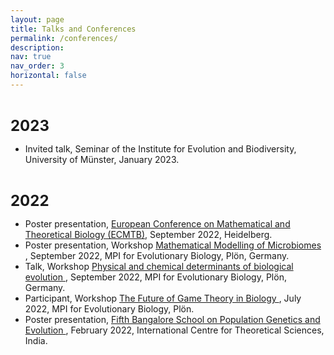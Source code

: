 ```yaml
---
layout: page
title: Talks and Conferences
permalink: /conferences/
description: 
nav: true
nav_order: 3
horizontal: false
---
```


<b> <font size="5">  
2023
</font>  </b> 

<ul>
  <li> Invited talk, Seminar of the Institute for Evolution and Biodiversity, University of Münster, January 2023.</li> 
</ul> 



<b> <font size="5">  
2022
</font>  </b> 

 <ul>
  <li> Poster presentation, <a href="https://ecmtb2022.org" target="_blank"> European Conference on Mathematical and Theoretical Biology (ECMTB)</a>, September 2022, Heidelberg.</li>
 
  <li> Poster presentation, Workshop <a href="https://workshops.evolbio.mpg.de/event/60/" target="_blank"> Mathematical Modelling of Microbiomes </a>, September 2022, MPI for Evolutionary Biology,  Plön, Germany.</li>
 
  <li> Talk, Workshop <a href="https://workshops.evolbio.mpg.de/event/59/overview" target="_blank"> Physical and chemical determinants of biological evolution </a>, September 2022, MPI for Evolutionary Biology, Plön, Germany.</li>
 
  <li> Participant, Workshop <a href="https://workshops.evolbio.mpg.de/event/51/" target="_blank"> The Future of Game Theory in Biology </a>, July 2022, MPI for Evolutionary Biology, Plön. </li>
 
  <li> Poster presentation, <a href="https://www.icts.res.in/program/popgen2022" target="_blank"> Fifth Bangalore School on Population Genetics and Evolution </a>, February 2022, International Centre for Theoretical Sciences, India. </li>
</ul> 

